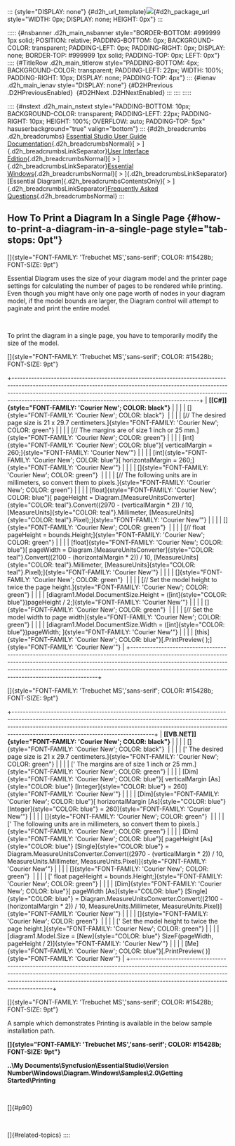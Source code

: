 ::: {style="DISPLAY: none"}
[](ms-xhelp:///?Id=d2h_url_template){#d2h_url_template}![](!package_url!){#d2h_package_url style="WIDTH: 0px; DISPLAY: none; HEIGHT: 0px"}
:::

::::: {#nsbanner .d2h_main_nsbanner style="BORDER-BOTTOM: #999999 1px solid; POSITION: relative; PADDING-BOTTOM: 0px; BACKGROUND-COLOR: transparent; PADDING-LEFT: 0px; PADDING-RIGHT: 0px; DISPLAY: none; BORDER-TOP: #999999 1px solid; PADDING-TOP: 0px; LEFT: 0px"}
:::: {#TitleRow .d2h_main_titlerow style="PADDING-BOTTOM: 4px; BACKGROUND-COLOR: transparent; PADDING-LEFT: 22px; WIDTH: 100%; PADDING-RIGHT: 10px; DISPLAY: none; PADDING-TOP: 4px"}
::: {#ienav .d2h_main_ienav style="DISPLAY: none"}
[](ms-xhelp:///?Id=c82fd3c1-3d13-4e7b-bb67-ed00f64b652b){#D2HPrevious .D2HPreviousEnabled}  [](ms-xhelp:///?Id=c350b40d-795b-45b2-a7a1-bab193ba293e){#D2HNext .D2HNextEnabled}
:::
::::
:::::

:::: {#nstext .d2h_main_nstext style="PADDING-BOTTOM: 10px; BACKGROUND-COLOR: transparent; PADDING-LEFT: 22px; PADDING-RIGHT: 10px; HEIGHT: 100%; OVERFLOW: auto; PADDING-TOP: 5px" hasuserbackground="true" valign="bottom"}
::: {#d2h_breadcrumbs .d2h_breadcrumbs}
[Essential Studio User Guide Documentation](ms-xhelp:///?Id=12457748-09e3-4d74-a240-8e049cedf030){.d2h_breadcrumbsNormal}[ \> ]{.d2h_breadcrumbsLinkSeparator}[User Interface Edition](ms-xhelp:///?Id=c29296b7-531c-413b-a0ec-488ca1f7f669){.d2h_breadcrumbsNormal}[ \> ]{.d2h_breadcrumbsLinkSeparator}[Essential Windows](ms-xhelp:///?Id=e60759d8-47a4-4570-9d7a-16a68d63f2ea){.d2h_breadcrumbsNormal}[ \> ]{.d2h_breadcrumbsLinkSeparator}[Essential Diagram]{.d2h_breadcrumbsContentsOnly}[ \> ]{.d2h_breadcrumbsLinkSeparator}[Frequently Asked Questions](ms-xhelp:///?Id=bb4a5b35-2631-4a2a-9fa8-2159cc7204f4){.d2h_breadcrumbsNormal}
:::

## How To Print a Diagram In a Single Page {#how-to-print-a-diagram-in-a-single-page style="tab-stops: 0pt"}

[]{style="FONT-FAMILY: 'Trebuchet MS','sans-serif'; COLOR: #15428b; FONT-SIZE: 9pt"} 

Essential Diagram uses the size of your diagram model and the printer page settings for calculating the number of pages to be rendered while printing. Even though you might have only one page worth of nodes in your diagram model, if the model bounds are larger, the Diagram control will attempt to paginate and print the entire model.

 

To print the diagram in a single page, you have to temporarily modify the size of the model.

[]{style="FONT-FAMILY: 'Trebuchet MS','sans-serif'; COLOR: #15428b; FONT-SIZE: 9pt"} 

+------------------------------------------------------------------------------------------------------------------------------------------------------------------------------------------------------------------------------------------------------------------------------------------------------------+
| **[\[C#\]]{style="FONT-FAMILY: 'Courier New'; COLOR: black"}**                                                                                                                                                                                                                                             |
|                                                                                                                                                                                                                                                                                                            |
| []{style="FONT-FAMILY: 'Courier New'; COLOR: black"}                                                                                                                                                                                                                                                       |
|                                                                                                                                                                                                                                                                                                            |
| [// The desired page size is 21 x 29.7 centimeters.]{style="FONT-FAMILY: 'Courier New'; COLOR: green"}                                                                                                                                                                                                     |
|                                                                                                                                                                                                                                                                                                            |
| [// The margins are of size 1 inch or 25 mm.]{style="FONT-FAMILY: 'Courier New'; COLOR: green"}                                                                                                                                                                                                            |
|                                                                                                                                                                                                                                                                                                            |
| [int]{style="FONT-FAMILY: 'Courier New'; COLOR: blue"}[ verticalMargin = 260;]{style="FONT-FAMILY: 'Courier New'"}                                                                                                                                                                                         |
|                                                                                                                                                                                                                                                                                                            |
| [int]{style="FONT-FAMILY: 'Courier New'; COLOR: blue"}[ horizontalMargin = 260;]{style="FONT-FAMILY: 'Courier New'"}                                                                                                                                                                                       |
|                                                                                                                                                                                                                                                                                                            |
| []{style="FONT-FAMILY: 'Courier New'; COLOR: green"}                                                                                                                                                                                                                                                       |
|                                                                                                                                                                                                                                                                                                            |
| [// The following units are in millimeters, so convert them to pixels.]{style="FONT-FAMILY: 'Courier New'; COLOR: green"}                                                                                                                                                                                  |
|                                                                                                                                                                                                                                                                                                            |
| [float]{style="FONT-FAMILY: 'Courier New'; COLOR: blue"}[ pageHeight = Diagram.[MeasureUnitsConverter]{style="COLOR: teal"}.Convert((2970 - (verticalMargin \* 2)) / 10, [MeasureUnits]{style="COLOR: teal"}.Millimeter, [MeasureUnits]{style="COLOR: teal"}.Pixel);]{style="FONT-FAMILY: 'Courier New'"}  |
|                                                                                                                                                                                                                                                                                                            |
| []{style="FONT-FAMILY: 'Courier New'; COLOR: green"}                                                                                                                                                                                                                                                       |
|                                                                                                                                                                                                                                                                                                            |
| [// float pageHeight = bounds.Height;]{style="FONT-FAMILY: 'Courier New'; COLOR: green"}                                                                                                                                                                                                                   |
|                                                                                                                                                                                                                                                                                                            |
| [float]{style="FONT-FAMILY: 'Courier New'; COLOR: blue"}[ pageWidth = Diagram.[MeasureUnitsConverter]{style="COLOR: teal"}.Convert((2100 - (horizontalMargin \* 2)) / 10, [MeasureUnits]{style="COLOR: teal"}.Millimeter, [MeasureUnits]{style="COLOR: teal"}.Pixel);]{style="FONT-FAMILY: 'Courier New'"} |
|                                                                                                                                                                                                                                                                                                            |
| []{style="FONT-FAMILY: 'Courier New'; COLOR: green"}                                                                                                                                                                                                                                                       |
|                                                                                                                                                                                                                                                                                                            |
| [// Set the model height to twice the page height.]{style="FONT-FAMILY: 'Courier New'; COLOR: green"}                                                                                                                                                                                                      |
|                                                                                                                                                                                                                                                                                                            |
| [diagram1.Model.DocumentSize.Height = ([int]{style="COLOR: blue"})pageHeight / 2;]{style="FONT-FAMILY: 'Courier New'"}                                                                                                                                                                                     |
|                                                                                                                                                                                                                                                                                                            |
| []{style="FONT-FAMILY: 'Courier New'; COLOR: green"}                                                                                                                                                                                                                                                       |
|                                                                                                                                                                                                                                                                                                            |
| [// Set the model width to page width]{style="FONT-FAMILY: 'Courier New'; COLOR: green"}                                                                                                                                                                                                                   |
|                                                                                                                                                                                                                                                                                                            |
| [diagram1.Model.DocumentSize.Width = ([int]{style="COLOR: blue"})pageWidth; ]{style="FONT-FAMILY: 'Courier New'"}                                                                                                                                                                                          |
|                                                                                                                                                                                                                                                                                                            |
| [this]{style="FONT-FAMILY: 'Courier New'; COLOR: blue"}[.PrintPreview( );]{style="FONT-FAMILY: 'Courier New'"}                                                                                                                                                                                             |
+------------------------------------------------------------------------------------------------------------------------------------------------------------------------------------------------------------------------------------------------------------------------------------------------------------+

[]{style="FONT-FAMILY: 'Trebuchet MS','sans-serif'; COLOR: #15428b; FONT-SIZE: 9pt"} 

+--------------------------------------------------------------------------------------------------------------------------------------------------------------------------------------------------------------------------------------------------------------------------------------------+
| **[\[VB.NET\]]{style="FONT-FAMILY: 'Courier New'; COLOR: black"}**                                                                                                                                                                                                                         |
|                                                                                                                                                                                                                                                                                            |
| []{style="FONT-FAMILY: 'Courier New'; COLOR: black"}                                                                                                                                                                                                                                       |
|                                                                                                                                                                                                                                                                                            |
| [\' The desired page size is 21 x 29.7 centimeters.]{style="FONT-FAMILY: 'Courier New'; COLOR: green"}                                                                                                                                                                                     |
|                                                                                                                                                                                                                                                                                            |
| [\' The margins are of size 1 inch or 25 mm.]{style="FONT-FAMILY: 'Courier New'; COLOR: green"}                                                                                                                                                                                            |
|                                                                                                                                                                                                                                                                                            |
| [Dim]{style="FONT-FAMILY: 'Courier New'; COLOR: blue"}[ verticalMargin [As]{style="COLOR: blue"} [Integer]{style="COLOR: blue"} = 260]{style="FONT-FAMILY: 'Courier New'"}                                                                                                                 |
|                                                                                                                                                                                                                                                                                            |
| [Dim]{style="FONT-FAMILY: 'Courier New'; COLOR: blue"}[ horizontalMargin [As]{style="COLOR: blue"} [Integer]{style="COLOR: blue"} = 260]{style="FONT-FAMILY: 'Courier New'"}                                                                                                               |
|                                                                                                                                                                                                                                                                                            |
| []{style="FONT-FAMILY: 'Courier New'; COLOR: green"}                                                                                                                                                                                                                                       |
|                                                                                                                                                                                                                                                                                            |
| [\' The following units are in millimeters, so convert them to pixels.]{style="FONT-FAMILY: 'Courier New'; COLOR: green"}                                                                                                                                                                  |
|                                                                                                                                                                                                                                                                                            |
| [Dim]{style="FONT-FAMILY: 'Courier New'; COLOR: blue"}[ pageHeight [As]{style="COLOR: blue"} [Single]{style="COLOR: blue"} = Diagram.MeasureUnitsConverter.Convert((2970 - (verticalMargin \* 2)) / 10, MeasureUnits.Millimeter, MeasureUnits.Pixel)]{style="FONT-FAMILY: 'Courier New'"}  |
|                                                                                                                                                                                                                                                                                            |
| []{style="FONT-FAMILY: 'Courier New'; COLOR: green"}                                                                                                                                                                                                                                       |
|                                                                                                                                                                                                                                                                                            |
| [\' float pageHeight = bounds.Height;]{style="FONT-FAMILY: 'Courier New'; COLOR: green"}                                                                                                                                                                                                   |
|                                                                                                                                                                                                                                                                                            |
| [Dim]{style="FONT-FAMILY: 'Courier New'; COLOR: blue"}[ pageWidth [As]{style="COLOR: blue"} [Single]{style="COLOR: blue"} = Diagram.MeasureUnitsConverter.Convert((2100 - (horizontalMargin \* 2)) / 10, MeasureUnits.Millimeter, MeasureUnits.Pixel)]{style="FONT-FAMILY: 'Courier New'"} |
|                                                                                                                                                                                                                                                                                            |
| []{style="FONT-FAMILY: 'Courier New'; COLOR: green"}                                                                                                                                                                                                                                       |
|                                                                                                                                                                                                                                                                                            |
| [\' Set the model height to twice the page height.]{style="FONT-FAMILY: 'Courier New'; COLOR: green"}                                                                                                                                                                                      |
|                                                                                                                                                                                                                                                                                            |
| [diagram1.Model.Size = [New]{style="COLOR: blue"} SizeF(pageWidth, pageHeight / 2)]{style="FONT-FAMILY: 'Courier New'"}                                                                                                                                                                    |
|                                                                                                                                                                                                                                                                                            |
| [Me]{style="FONT-FAMILY: 'Courier New'; COLOR: blue"}[.PrintPreview( )]{style="FONT-FAMILY: 'Courier New'"}                                                                                                                                                                                |
+--------------------------------------------------------------------------------------------------------------------------------------------------------------------------------------------------------------------------------------------------------------------------------------------+

[]{style="FONT-FAMILY: 'Trebuchet MS','sans-serif'; COLOR: #15428b; FONT-SIZE: 9pt"} 

A sample which demonstrates Printing is available in the below sample installation path.

**[]{style="FONT-FAMILY: 'Trebuchet MS','sans-serif'; COLOR: #15428b; FONT-SIZE: 9pt"}** 

**..\\My Documents\\Syncfusion\\EssentialStudio\\Version Number\\Windows\\Diagram.Windows\\Samples\\2.0\\Getting Started\\Printing**

 

[]{#p90} 

 

[]{#related-topics}
::::
